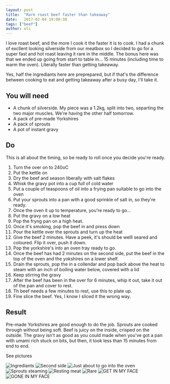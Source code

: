 ```yaml
---
layout: post
title:  "Rare roast beef faster than takeaway"
date:   2017-02-04 19:00:30
tags: ["beef"]
author: oli
---
```


I love roast beef, and the more I cook it the faster it is to cook.  I had a chunk of excllent looking silverside from our meatbox so I decided to go for a super fast and hot roast leaving it rare in the middle.  The bonus here was that we ended up going from start to table in... 15 minutes (including time to warm the oven).  Literally faster than getting takeaway.

Yes, half the ingrediants here are preprepared, but if that's the difference between cooking to eat and getting takeaway after a busy day, I'll take it.


## You will need

* A chunk of silverside.  My piece was a 1.2kg, split into two, separting the two major muscles.  We're having the other half tomorrow.
* A pack of pre-made Yorkshires
* A pack of sprouts
* A pot of instant gravy

## Do

This is all about the timing, so be ready to roll once you decide you're ready.

1. Turn the over on to 240oC
2. Put the kettle on
3. Dry the beef and season liberally with salt flakes
4. Whisk the gravy pot into a cup full of cold water
5. Put a couple of teaspoons of oil into a frying pan suitable to go into the oven
6. Put your sprouts into a pan with a good sprinkle of salt in, so they're ready.
7. Once the oven it up to temperature, you're ready to go...
8. Put the gravy on a low heat
10. Pop the fryng pan on a high heat.
11. Once it's smoking, pop the beef in and press down
12. Pour the kettle over the sprouts and turn up the heat
13. Give the beef 2 minutes.  Have a peek, it's should be welll seared and coloured.  Flip it over, push it down.
14. Pop the yorkshire's into an oven tray ready to go.
15. Once the beef has had 2 minutes on the second side, put the beef in the top of the oven and the yokshires on a lower shelf.
16. Drain the sprouts, pop the in a collendar and pop back above the heat to steam with an inch of boiling water below, covered with a lid
17. Keep stirring the gravy
18. After the beef has been in the over for 6 minutes, whip it out, take it out of the pan and cover to rest.
19. Th beef needs a few minutes to rest, use this to plate up.
20. Fine slice the beef.  Yes, I know I sliced it the wrong way.



## Result

Pre-made Yorkshires are good enough to do the job.  Sprouts are cooked through without being soft.  Beef is juicy on the inside, crisped on the outside.  The gravy isn't as good as you could made when you've got a pan with umami rich stuck on bits, but then, it took less than 15 minutes from end to end.  

See pictures

![Ingrediants](/images/blog/roast_beef_faster_than_takeaway/roast_beef_faster_than_takeaway_01.jpg)
![Second side](/images/blog/roast_beef_faster_than_takeaway/roast_beef_faster_than_takeaway_02.jpg)
![Just about to go into the oven](/images/blog/roast_beef_faster_than_takeaway/roast_beef_faster_than_takeaway_03.jpg)
![Sprouts steaming](/images/blog/roast_beef_faster_than_takeaway/roast_beef_faster_than_takeaway_04.jpg)
![Resting meat](/images/blog/roast_beef_faster_than_takeaway/roast_beef_faster_than_takeaway_05.jpg)
![Rare](/images/blog/roast_beef_faster_than_takeaway/roast_beef_faster_than_takeaway_06.jpg)
![GET IN MY FACE](/images/blog/roast_beef_faster_than_takeaway/roast_beef_faster_than_takeaway_07.jpg)
![GONE IN MY FACE](/images/blog/roast_beef_faster_than_takeaway/roast_beef_faster_than_takeaway_08.jpg)